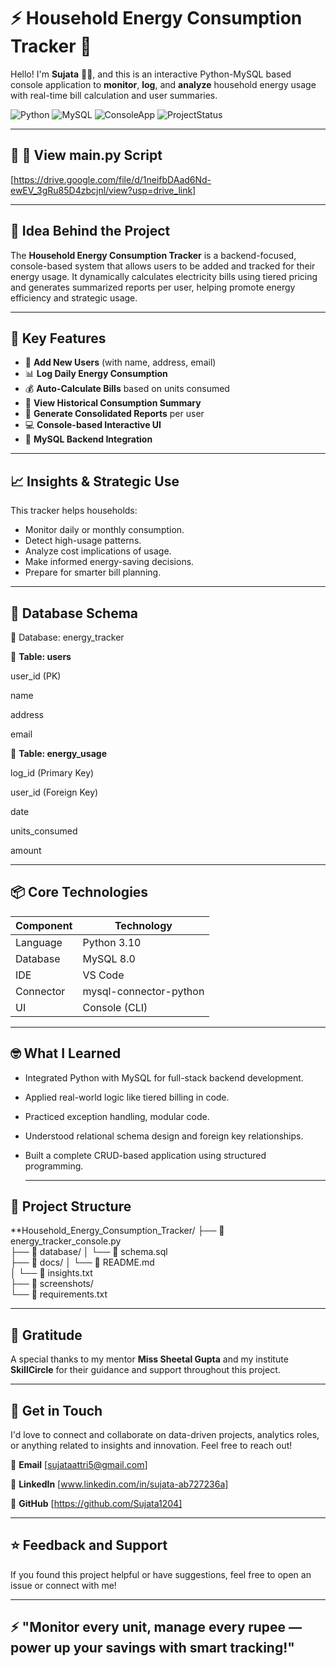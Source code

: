 # ⚡ Household Energy Consumption Tracker 🔌

Hello! I'm **Sujata** 👩‍💻, and this is an interactive Python-MySQL based console application to **monitor**, **log**, and **analyze** household energy usage with real-time bill calculation and user summaries.

![Python](https://img.shields.io/badge/Python-3.10-blue.svg)
![MySQL](https://img.shields.io/badge/MySQL-8.0-lightgrey.svg)
![ConsoleApp](https://img.shields.io/badge/Interface-Console-green)
![ProjectStatus](https://img.shields.io/badge/Status-Completed-brightgreen)

---
## 🏁 📄 View main.py Script

[https://drive.google.com/file/d/1neifbDAad6Nd-ewEV_3gRu85D4zbcjnl/view?usp=drive_link]


---

## 🧠 Idea Behind the Project

The **Household Energy Consumption Tracker** is a backend-focused, console-based system that allows users to be added and tracked for their energy usage. It dynamically calculates electricity bills using tiered pricing and generates summarized reports per user, helping promote energy efficiency and strategic usage.

---

## 🚀 Key Features

- 👤 **Add New Users** (with name, address, email)
- 📊 **Log Daily Energy Consumption**
- 💰 **Auto-Calculate Bills** based on units consumed
- 📅 **View Historical Consumption Summary**
- 🧾 **Generate Consolidated Reports** per user
- 💻 **Console-based Interactive UI**
- 💾 **MySQL Backend Integration**

---

## 📈 Insights & Strategic Use

This tracker helps households:
- Monitor daily or monthly consumption.
- Detect high-usage patterns.
- Analyze cost implications of usage.
- Make informed energy-saving decisions.
- Prepare for smarter bill planning.

---

## 🧱 Database Schema


📁 Database: energy_tracker

📍 **Table: users**

user_id (PK)

name

address

email

📍 **Table: energy_usage**

log_id (Primary Key)

user_id (Foreign Key)

date

units_consumed

amount



---

## 📦 Core Technologies

| Component        | Technology        |
|------------------|-------------------|
| Language         | Python 3.10        |
| Database         | MySQL 8.0          |
| IDE              | VS Code            |
| Connector        | mysql-connector-python |
| UI               | Console (CLI)      |

---


## 🤓 What I Learned

- Integrated Python with MySQL for full-stack backend development.
- Applied real-world logic like tiered billing in code.
- Practiced exception handling, modular code.
- Understood relational schema design and foreign key relationships.
- Built a complete CRUD-based application using structured programming.

  ---

## 📁 Project Structure
  **Household_Energy_Consumption_Tracker/
├── 📄 energy_tracker_console.py   
├── 📁 database/
│   └── 📄 schema.sql                 
├── 📁 docs/
│   └── 📄 README.md              
│   └── 📄 insights.txt  
├── 📁 screenshots/                   
└── 📄 requirements.txt           

---
## 🙏 Gratitude
A special thanks to my mentor **Miss Sheetal Gupta** and my institute **SkillCircle** for their guidance and support throughout this project.

--- 
## 🤝 Get in Touch

I'd love to connect and collaborate on data-driven projects, analytics roles, or anything related to insights and innovation. Feel free to reach out!

📧 **Email** [sujataattri5@gmail.com]

💼 **LinkedIn** [www.linkedin.com/in/sujata-ab727236a]

🐙 **GitHub** [https://github.com/Sujata1204]

---
## ⭐ Feedback and Support

If you found this project helpful or have suggestions, feel free to open an issue or connect with me!

---
## ⚡ "Monitor every unit, manage every rupee — power up your savings with smart tracking!"
